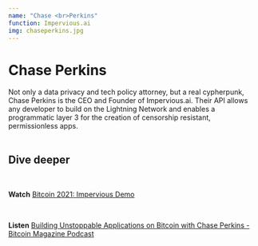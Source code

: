 ```yaml
---
name: "Chase <br>Perkins"
function: Impervious.ai
img: chaseperkins.jpg
---
```


# Chase Perkins

Not only a data privacy and tech policy attorney, but a real cypherpunk, Chase Perkins is the CEO and Founder of Impervious.ai. Their API allows any developer to build on the Lightning Network and enables a programmatic layer 3 for the creation of censorship resistant, permissionless apps.
<br><br>

## Dive deeper

<br>

**Watch** [Bitcoin 2021: Impervious Demo](https://www.youtube.com/watch?v=heJjTQEljxE/)

<br>

**Listen** [Building Unstoppable Applications on Bitcoin with Chase Perkins - Bitcoin Magazine Podcast](https://bitcoinmagazine.com/business/unstoppable-applications-on-bitcoin/)

